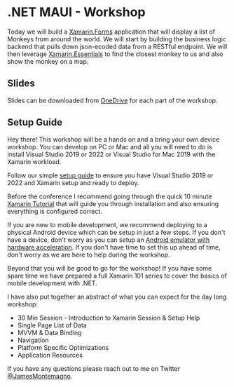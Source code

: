# .NET MAUI - Workshop

Today we will build a [Xamarin.Forms](https://docs.microsoft.com/xamarin?WT.mc_id=docs-workshop-jamont) application that will display a list of Monkeys from around the world. We will start by building the business logic backend that pulls down json-ecoded data from a RESTful endpoint. We will then leverage [Xamarin.Essentials](https://docs.microsoft.com/xamarin/essentials/index?WT.mc_id=docs-workshop-jamont) to find the closest monkey to us and also show the monkey on a map.

## Slides

Slides can be downloaded from [OneDrive](https://1drv.ms/u/s!AkidfXMX2kfFswzYSh9qdmGqMhxt?e=oyjYUK) for each part of the workshop.

## Setup Guide
Hey there! This workshop will be a hands on and a bring your own device workshop. You can develop on PC or Mac and all you will need to do is install Visual Studio 2019 or 2022 or Visual Studio for Mac 2019 with the Xamarin workload.

Follow our simple [setup guide](https://docs.microsoft.com/xamarin/get-started/installation/index?WT.mc_id=docs-workshop-jamont) to ensure you have Visual Studio 2019 or 2022 and Xamarin setup and ready to deploy.

Before the conference I recommend going through the quick 10 minute [Xamarin Tutorial](https://dotnet.microsoft.com/learn/xamarin/hello-world-tutorial/intro?WT.mc_id=docs-workshop-jamont) that will guide you through installation and also ensuring everything is configured correct.

If you are new to mobile development, we recommend deploying to a physical Android device which can be setup in just a few steps. If you don't have a device, don't worry as you can setup an [Android emulator with hardware acceleration](https://docs.microsoft.com/xamarin/android/get-started/installation/android-emulator?WT.mc_id=docs-workshop-jamont). If you don't have time to set this up ahead of time, don't worry as we are here to help during the workshop.

Beyond that you will be good to go for the workshop! If you have some spare time we have prepared a full Xamarin 101 series to cover the basics of mobile development with .NET.

I have also put together an abstract of what you can expect for the day long workshop:

*	30 Min Session - Introduction to Xamarin Session & Setup Help
*	Single Page List of Data
*	MVVM & Data Binding
*	Navigation
*	Platform Specific Optimizations
*	Application Resources

If you have any questions please reach out to me on Twitter [@JamesMontemagno](https://twitter.com/jamesmontemagno). 
